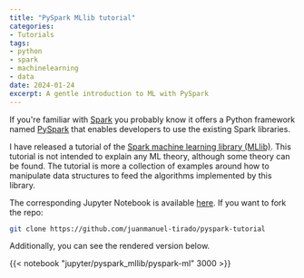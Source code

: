 ```yaml
---
title: "PySpark MLlib tutorial"
categories:
- Tutorials
tags:
- python
- spark
- machinelearning
- data
date: 2024-01-24
excerpt: A gentle introduction to ML with PySpark
---
```


If you're familiar with [Spark](https://spark.apache.org/]) you probably know it offers a Python framework named [PySpark](https://spark.apache.org/docs/latest/api/python/index.html) that enables developers to use the existing Spark libraries. 

I have released a tutorial of the [Spark machine learning library (MLlib)](https://spark.apache.org/docs/latest/api/python/reference/pyspark.ml.html). This tutorial is not intended to explain any ML theory, although some theory can be found. The tutorial is more a collection of examples around how to manipulate data structures to feed the algorithms implemented by this library.

The corresponding Jupyter Notebook is available [here](https://github.com/juanmanuel-tirado/pyspark-tutorial). If you want to fork the repo:

```sh
git clone https://github.com/juanmanuel-tirado/pyspark-tutorial
```

Additionally, you can see the rendered version below.


{{< notebook "jupyter/pyspark_mllib/pyspark-ml" 3000 >}}
